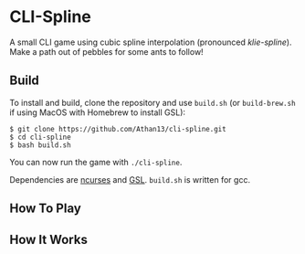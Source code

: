 # CLI-Spline

A small CLI game using cubic spline interpolation (pronounced *klie-spline*). Make a path out of pebbles for some ants to follow!

## Build
To install and build, clone the repository and use `build.sh` (or `build-brew.sh` if using MacOS with Homebrew to install GSL):
```
$ git clone https://github.com/Athan13/cli-spline.git
$ cd cli-spline
$ bash build.sh
```

You can now run the game with `./cli-spline`.

Dependencies are [ncurses](https://invisible-island.net/ncurses/announce.html) and [GSL](https://www.gnu.org/software/gsl/). `build.sh` is written for gcc.

## How To Play

## How It Works